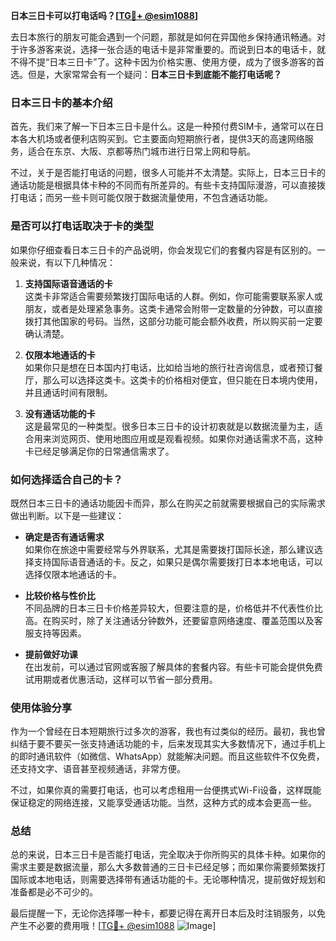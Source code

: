 **日本三日卡可以打电话吗？[[TG💪+ @esim1088](https://t.me/s/esim1088)]**

去日本旅行的朋友可能会遇到一个问题，那就是如何在异国他乡保持通讯畅通。对于许多游客来说，选择一张合适的电话卡是非常重要的。而说到日本的电话卡，就不得不提“日本三日卡”了。这种卡因为价格实惠、使用方便，成为了很多游客的首选。但是，大家常常会有一个疑问：**日本三日卡到底能不能打电话呢？**

### 日本三日卡的基本介绍

首先，我们来了解一下日本三日卡是什么。这是一种预付费SIM卡，通常可以在日本各大机场或者便利店购买到。它主要面向短期旅行者，提供3天的高速网络服务，适合在东京、大阪、京都等热门城市进行日常上网和导航。

不过，关于是否能打电话的问题，很多人可能并不太清楚。实际上，日本三日卡的通话功能是根据具体卡种的不同而有所差异的。有些卡支持国际漫游，可以直接拨打电话；而另一些卡则可能仅限于数据流量使用，不包含通话功能。

### 是否可以打电话取决于卡的类型

如果你仔细查看日本三日卡的产品说明，你会发现它们的套餐内容是有区别的。一般来说，有以下几种情况：

1. **支持国际语音通话的卡**  
   这类卡非常适合需要频繁拨打国际电话的人群。例如，你可能需要联系家人或朋友，或者是处理紧急事务。这类卡通常会附带一定数量的分钟数，可以直接拨打其他国家的号码。当然，这部分功能可能会额外收费，所以购买前一定要确认清楚。

2. **仅限本地通话的卡**  
   如果你只是想在日本国内打电话，比如给当地的旅行社咨询信息，或者预订餐厅，那么可以选择这类卡。这类卡的价格相对便宜，但只能在日本境内使用，并且通话时间有限制。

3. **没有通话功能的卡**  
   这是最常见的一种类型。很多日本三日卡的设计初衷就是以数据流量为主，适合用来浏览网页、使用地图应用或是观看视频。如果你对通话需求不高，这种卡已经足够满足你的日常通信需求了。

### 如何选择适合自己的卡？

既然日本三日卡的通话功能因卡而异，那么在购买之前就需要根据自己的实际需求做出判断。以下是一些建议：

- **确定是否有通话需求**  
  如果你在旅途中需要经常与外界联系，尤其是需要拨打国际长途，那么建议选择支持国际语音通话的卡。反之，如果只是偶尔需要拨打日本本地电话，可以选择仅限本地通话的卡。

- **比较价格与性价比**  
  不同品牌的日本三日卡价格差异较大，但要注意的是，价格低并不代表性价比高。在购买时，除了关注通话分钟数外，还要留意网络速度、覆盖范围以及客服支持等因素。

- **提前做好功课**  
  在出发前，可以通过官网或客服了解具体的套餐内容。有些卡可能会提供免费试用期或者优惠活动，这样可以节省一部分费用。

### 使用体验分享

作为一个曾经在日本短期旅行过多次的游客，我也有过类似的经历。最初，我也曾纠结于要不要买一张支持通话功能的卡，后来发现其实大多数情况下，通过手机上的即时通讯软件（如微信、WhatsApp）就能解决问题。而且这些软件不仅免费，还支持文字、语音甚至视频通话，非常方便。

不过，如果你真的需要打电话，也可以考虑租用一台便携式Wi-Fi设备，这样既能保证稳定的网络连接，又能享受通话功能。当然，这种方式的成本会更高一些。

### 总结

总的来说，日本三日卡是否能打电话，完全取决于你所购买的具体卡种。如果你的需求主要是数据流量，那么大多数普通的三日卡已经足够；而如果你需要频繁拨打国际或本地电话，则需要选择带有通话功能的卡。无论哪种情况，提前做好规划和准备都是必不可少的。

最后提醒一下，无论你选择哪一种卡，都要记得在离开日本后及时注销服务，以免产生不必要的费用哦！[[TG💪+ @esim1088](https://t.me/s/esim1088) ![Image](https://i.postimg.cc/4NQfJmqS/Snipaste-2025-05-13-00-14-12.png)]